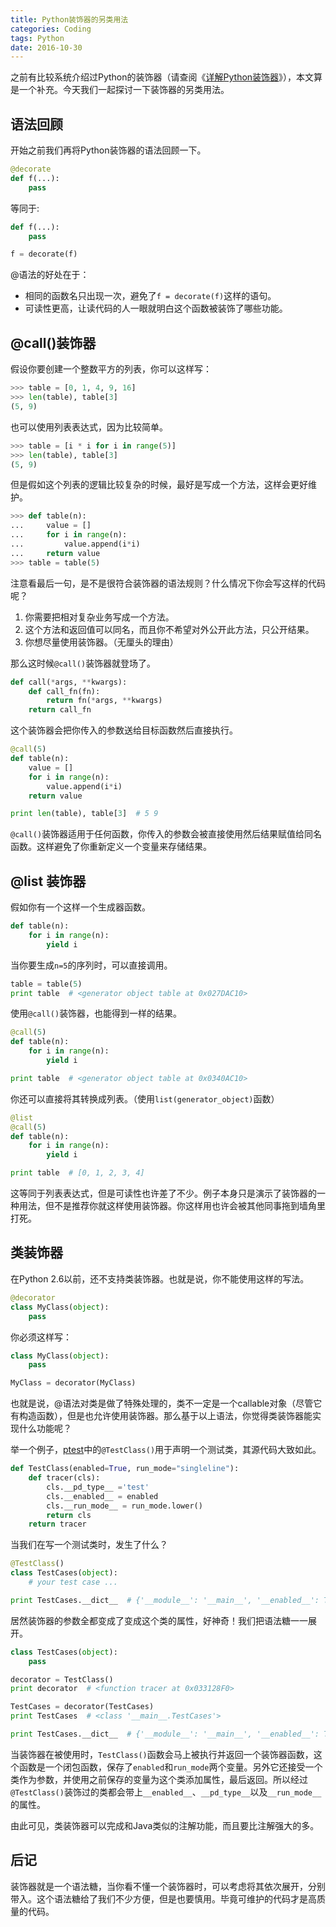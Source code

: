 ```yaml
---
title: Python装饰器的另类用法
categories: Coding
tags: Python
date: 2016-10-30
---
```


之前有比较系统介绍过Python的装饰器（请查阅《[详解Python装饰器](http://betacat.online/posts/python-decorator/)》），本文算是一个补充。今天我们一起探讨一下装饰器的另类用法。

## 语法回顾

开始之前我们再将Python装饰器的语法回顾一下。

```python
@decorate
def f(...):
    pass
```

等同于:

```python
def f(...):
    pass

f = decorate(f)
```

@语法的好处在于：
- 相同的函数名只出现一次，避免了`f = decorate(f)`这样的语句。
- 可读性更高，让读代码的人一眼就明白这个函数被装饰了哪些功能。

## @call()装饰器

假设你要创建一个整数平方的列表，你可以这样写：

```python
>>> table = [0, 1, 4, 9, 16]
>>> len(table), table[3]
(5, 9)
```

也可以使用列表表达式，因为比较简单。

```python
>>> table = [i * i for i in range(5)]
>>> len(table), table[3]
(5, 9)
```

但是假如这个列表的逻辑比较复杂的时候，最好是写成一个方法，这样会更好维护。

```python
>>> def table(n):
...     value = []
...     for i in range(n):
...         value.append(i*i)
...     return value
>>> table = table(5)
```

注意看最后一句，是不是很符合装饰器的语法规则？什么情况下你会写这样的代码呢？

1. 你需要把相对复杂业务写成一个方法。
2. 这个方法和返回值可以同名，而且你不希望对外公开此方法，只公开结果。
3. 你想尽量使用装饰器。（无厘头的理由）

那么这时候`@call()`装饰器就登场了。

```python
def call(*args, **kwargs):
    def call_fn(fn):
        return fn(*args, **kwargs)
    return call_fn
```

这个装饰器会把你传入的参数送给目标函数然后直接执行。

```python
@call(5)
def table(n):
    value = []
    for i in range(n):
        value.append(i*i)
    return value

print len(table), table[3]  # 5 9
```

`@call()`装饰器适用于任何函数，你传入的参数会被直接使用然后结果赋值给同名函数。这样避免了你重新定义一个变量来存储结果。

## @list 装饰器

假如你有一个这样一个生成器函数。

```python
def table(n):
    for i in range(n):
        yield i
```

当你要生成`n=5`的序列时，可以直接调用。

```python
table = table(5)
print table  # <generator object table at 0x027DAC10>
```

使用`@call()`装饰器，也能得到一样的结果。

```python
@call(5)
def table(n):
    for i in range(n):
        yield i

print table  # <generator object table at 0x0340AC10>
```

你还可以直接将其转换成列表。（使用`list(generator_object)`函数）

```python
@list
@call(5)
def table(n):
    for i in range(n):
        yield i

print table  # [0, 1, 2, 3, 4]
```

这等同于列表表达式，但是可读性也许差了不少。例子本身只是演示了装饰器的一种用法，但不是推荐你就这样使用装饰器。你这样用也许会被其他同事拖到墙角里打死。

## 类装饰器

在Python 2.6以前，还不支持类装饰器。也就是说，你不能使用这样的写法。

```python
@decorator
class MyClass(object):
    pass
```

你必须这样写：

```python
class MyClass(object):
    pass

MyClass = decorator(MyClass)
```

也就是说，@语法对类是做了特殊处理的，类不一定是一个callable对象（尽管它有构造函数），但是也允许使用装饰器。那么基于以上语法，你觉得类装饰器能实现什么功能呢？

举一个例子，[ptest](https://pypi.python.org/pypi/ptest)中的`@TestClass()`用于声明一个测试类，其源代码大致如此。

```python
def TestClass(enabled=True, run_mode="singleline"):
    def tracer(cls):
        cls.__pd_type__ ='test'
        cls.__enabled__ = enabled
        cls.__run_mode__ = run_mode.lower()
        return cls
    return tracer
```

当我们在写一个测试类时，发生了什么？

```python
@TestClass()
class TestCases(object):
    # your test case ...

print TestCases.__dict__  # {'__module__': '__main__', '__enabled__': True, '__pd_type__': 'test', '__run_mode__': 'singleline', ...}
```

居然装饰器的参数全都变成了变成这个类的属性，好神奇！我们把语法糖一一展开。

```python
class TestCases(object):
    pass

decorator = TestClass()
print decorator  # <function tracer at 0x033128F0>

TestCases = decorator(TestCases)
print TestCases  # <class '__main__.TestCases'>

print TestCases.__dict__  # {'__module__': '__main__', '__enabled__': True, '__pd_type__': 'test', '__run_mode__': 'singleline', ...}
```

当装饰器在被使用时，`TestClass()`函数会马上被执行并返回一个装饰器函数，这个函数是一个闭包函数，保存了`enabled`和`run_mode`两个变量。另外它还接受一个类作为参数，并使用之前保存的变量为这个类添加属性，最后返回。所以经过`@TestClass()`装饰过的类都会带上`__enabled__`、`__pd_type__`以及`__run_mode__`的属性。

由此可见，类装饰器可以完成和Java类似的注解功能，而且要比注解强大的多。

## 后记

装饰器就是一个语法糖，当你看不懂一个装饰器时，可以考虑将其依次展开，分别带入。这个语法糖给了我们不少方便，但是也要慎用。毕竟可维护的代码才是高质量的代码。

